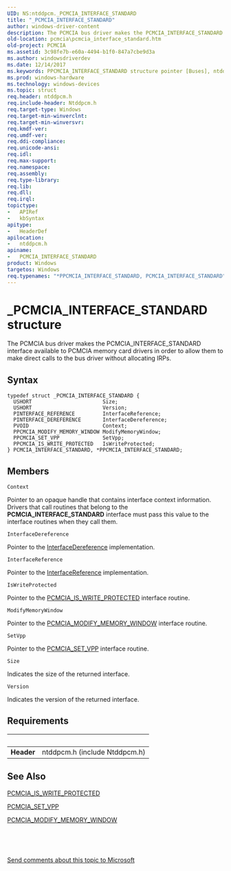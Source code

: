 ```yaml
---
UID: NS:ntddpcm._PCMCIA_INTERFACE_STANDARD
title: "_PCMCIA_INTERFACE_STANDARD"
author: windows-driver-content
description: The PCMCIA bus driver makes the PCMCIA_INTERFACE_STANDARD interface available to PCMCIA memory card drivers in order to allow them to make direct calls to the bus driver without allocating IRPs.
old-location: pcmcia\pcmcia_interface_standard.htm
old-project: PCMCIA
ms.assetid: 3c98fe7b-e60a-4494-b1f0-847a7cbe9d3a
ms.author: windowsdriverdev
ms.date: 12/14/2017
ms.keywords: PPCMCIA_INTERFACE_STANDARD structure pointer [Buses], ntddpcm/PCMCIA_INTERFACE_STANDARD, _PCMCIA_INTERFACE_STANDARD, PPCMCIA_INTERFACE_STANDARD, ntddpcm/PPCMCIA_INTERFACE_STANDARD, *PPCMCIA_INTERFACE_STANDARD, PCMCIA.pcmcia_interface_standard, memcdref_768387a3-0148-4f5e-972a-983b7827a634.xml, PCMCIA_INTERFACE_STANDARD, PCMCIA_INTERFACE_STANDARD structure [Buses]
ms.prod: windows-hardware
ms.technology: windows-devices
ms.topic: struct
req.header: ntddpcm.h
req.include-header: Ntddpcm.h
req.target-type: Windows
req.target-min-winverclnt: 
req.target-min-winversvr: 
req.kmdf-ver: 
req.umdf-ver: 
req.ddi-compliance: 
req.unicode-ansi: 
req.idl: 
req.max-support: 
req.namespace: 
req.assembly: 
req.type-library: 
req.lib: 
req.dll: 
req.irql: 
topictype:
-	APIRef
-	kbSyntax
apitype:
-	HeaderDef
apilocation:
-	ntddpcm.h
apiname:
-	PCMCIA_INTERFACE_STANDARD
product: Windows
targetos: Windows
req.typenames: "*PPCMCIA_INTERFACE_STANDARD, PCMCIA_INTERFACE_STANDARD"
---
```


# _PCMCIA_INTERFACE_STANDARD structure
The PCMCIA bus driver makes the PCMCIA_INTERFACE_STANDARD interface available to PCMCIA memory card drivers in order to allow them to make direct calls to the bus driver without allocating IRPs.

## Syntax
````
typedef struct _PCMCIA_INTERFACE_STANDARD {
  USHORT                       Size;
  USHORT                       Version;
  PINTERFACE_REFERENCE         InterfaceReference;
  PINTERFACE_DEREFERENCE       InterfaceDereference;
  PVOID                        Context;
  PPCMCIA_MODIFY_MEMORY_WINDOW ModifyMemoryWindow;
  PPCMCIA_SET_VPP              SetVpp;
  PPCMCIA_IS_WRITE_PROTECTED   IsWriteProtected;
} PCMCIA_INTERFACE_STANDARD, *PPCMCIA_INTERFACE_STANDARD;
````

## Members


`Context`

Pointer to an opaque handle that contains interface context information. Drivers that call routines that belong to the <b>PCMCIA_INTERFACE_STANDARD</b> interface must pass this value to the interface routines when they call them.

`InterfaceDereference`

Pointer to the <a href="..\wdm\nc-wdm-pinterface_dereference.md">InterfaceDereference</a> implementation.

`InterfaceReference`

Pointer to the <a href="..\wdm\nc-wdm-pinterface_reference.md">InterfaceReference</a> implementation.

`IsWriteProtected`

Pointer to the <a href="https://msdn.microsoft.com/library/windows/hardware/ff537609">PCMCIA_IS_WRITE_PROTECTED</a> interface routine.

`ModifyMemoryWindow`

Pointer to the <a href="https://msdn.microsoft.com/library/windows/hardware/ff537610">PCMCIA_MODIFY_MEMORY_WINDOW</a> interface routine.

`SetVpp`

Pointer to the <a href="https://msdn.microsoft.com/library/windows/hardware/ff537611">PCMCIA_SET_VPP</a> interface routine.

`Size`

Indicates the size of the returned interface.

`Version`

Indicates the version of the returned interface.


## Requirements
| &nbsp; | &nbsp; |
| ---- |:---- |
| **Header** | ntddpcm.h (include Ntddpcm.h) |

## See Also

<a href="https://msdn.microsoft.com/library/windows/hardware/ff537609">PCMCIA_IS_WRITE_PROTECTED</a>

<a href="https://msdn.microsoft.com/library/windows/hardware/ff537611">PCMCIA_SET_VPP</a>

<a href="https://msdn.microsoft.com/library/windows/hardware/ff537610">PCMCIA_MODIFY_MEMORY_WINDOW</a>

 

 

<a href="mailto:wsddocfb@microsoft.com?subject=Documentation%20feedback [PCMCIA\buses]:%20PCMCIA_INTERFACE_STANDARD structure%20 RELEASE:%20(12/14/2017)&amp;body=%0A%0APRIVACY STATEMENT%0A%0AWe use your feedback to improve the documentation. We don't use your email address for any other purpose, and we'll remove your email address from our system after the issue that you're reporting is fixed. While we're working to fix this issue, we might send you an email message to ask for more info. Later, we might also send you an email message to let you know that we've addressed your feedback.%0A%0AFor more info about Microsoft's privacy policy, see http://privacy.microsoft.com/en-us/default.aspx." title="Send comments about this topic to Microsoft">Send comments about this topic to Microsoft</a>